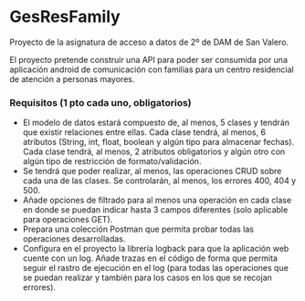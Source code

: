 # GesResFamily

Proyecto de la asignatura de acceso a datos de 2º de DAM de San Valero.

El proyecto pretende construir una API para poder ser consumida por una aplicación android de comunicación con familias
para un centro residencial de atención a personas mayores.

### Requisitos (1 pto cada uno, obligatorios)

* El modelo de datos estará compuesto de, al menos, 5 clases y tendrán que existir relaciones entre ellas. 
Cada clase tendrá, al menos, 6 atributos (String, int, float, boolean y algún tipo para almacenar fechas). Cada clase
tendrá, al menos, 2 atributos obligatorios y algún otro con algún tipo de restricción de formato/validación.
* Se tendrá que poder realizar, al menos, las operaciones CRUD sobre cada una de las clases. Se controlarán, al menos, 
los errores 400, 404 y 500.
* Añade opciones de filtrado para al menos una operación en cada clase en donde se puedan indicar hasta 3 campos 
diferentes (solo aplicable para operaciones GET).
* Prepara una colección Postman que permita probar todas las operaciones desarrolladas.
* Configura en el proyecto la librería logback para que la aplicación web cuente con un log. Añade trazas en el código 
de forma que permita seguir el rastro de ejecución en el log (para todas las operaciones que se puedan realizar y 
también para los casos en los que se recojan errores).
